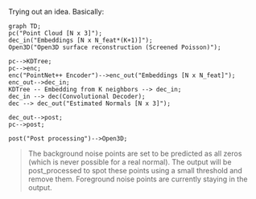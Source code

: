 Trying out an idea. Basically:

```mermaid
graph TD;
pc("Point Cloud [N x 3]");
dec_in("Embeddings [N x N_feat*(K+1)]");
Open3D("Open3D surface reconstruction (Screened Poisson)");

pc-->KDTree;
pc-->enc;
enc("PointNet++ Encoder")-->enc_out("Embeddings [N x N_feat]");
enc_out-->dec_in;
KDTree -- Embedding from K neighbors --> dec_in;
dec_in --> dec(Convolutional Decoder);
dec --> dec_out("Estimated Normals [N x 3]");

dec_out-->post;
pc-->post;

post("Post processing")-->Open3D;

```

> The background noise points are set to be predicted as all zeros (which is never possible for a real normal). The output will be post_processed to spot these points using a small threshold and remove them. Foreground noise points are currently staying in the output.
